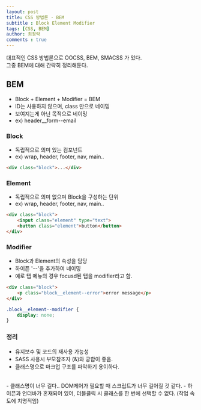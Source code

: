 ```yaml
---
layout: post
title: CSS 방법론 - BEM
subtitle : Block Element Modifier
tags: [CSS, BEM]
author: 최정락
comments : true
---
```


대표적인 CSS 방법론으로 OOCSS, BEM, SMACSS 가 있다.  
그중 BEM에 대해 간략히 정리해둔다.
<br>

## BEM
- Block + Element + Modifier = BEM  
- ID는 사용하지 않으며, class 만으로 네이밍  
- 보여지는게 아닌 목적으로 네이밍  
- ex) header__form--email

### Block
- 독립적으로 의미 있는 컴포넌트  
- ex) wrap, header, footer, nav, main..
```html
<div class="block">...</div>
```

### Element
- 독립적으로 의미 없으며 Block을 구성하는 단위  
- ex) wrap, header, footer, nav, main..
```html
<div class="block">
    <input class="element" type="text">
    <button class="element">button</button>
</div>
```

### Modifier
- Block과 Element의 속성을 담당  
- 하이픈 '--'을 추가하여 네이밍  
- 예로 탭 메뉴의 경우 focusd된 탭을 modifier라고 함.
```html
<div class="block">
    <p class="block__element--error">error message</p>
</div>
```
```css
.block__element--modifier {
	display: none;
}
```

### 정리
- 유지보수 및 코드의 재사용 가능성
- SASS 사용시 부모참조자 (&)와 궁합이 좋음.  
- 클래스명으로 마크업 구조를 파악하기 용이하다.  
<br>
- 클래스명이 너무 길다.. DOM제어가 필요할 때 스크립트가 너무 길어질 것 같다.
- 하이픈과 언더바가 혼재되어 있어, 더블클릭 시 클래스를 한 번에 선택할 수 없다. (작업 속도에 치명적임)